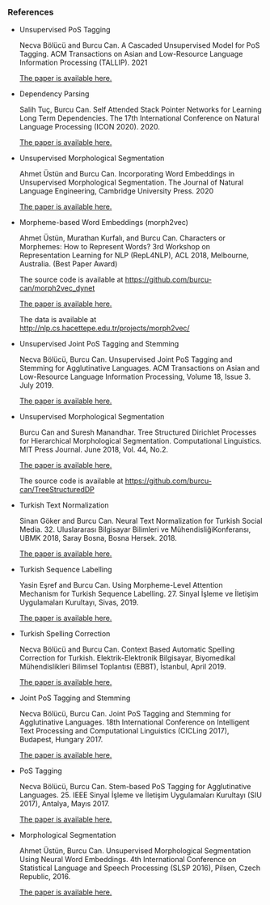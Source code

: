 

### References



* Unsupervised PoS Tagging

  Necva Bölücü and Burcu Can. A Cascaded Unsupervised Model for PoS Tagging. ACM Transactions on Asian and Low-Resource Language Information Processing (TALLIP). 2021

  [The paper is available here.](https://dl.acm.org/doi/fullHtml/10.1145/3447759)

* Dependency Parsing

  Salih Tuç, Burcu Can. Self Attended Stack Pointer Networks for Learning Long Term Dependencies. The 17th International Conference on Natural Language Processing (ICON 2020). 2020.

  [The paper is available here.](https://aclanthology.org/2020.icon-main.12.pdf)

* Unsupervised Morphological Segmentation

  Ahmet Üstün and Burcu Can. Incorporating Word Embeddings in Unsupervised Morphological Segmentation. The Journal of Natural Language Engineering, Cambridge University Press. 2020

  [The paper is available here.](https://wlv.openrepository.com/bitstream/handle/2436/623615/Can_Incorporating_Neural_Word_2020.pdf?sequence=3)

* Morpheme-based Word Embeddings (morph2vec)

  Ahmet Üstün, Murathan Kurfalı, and Burcu Can. Characters or Morphemes: How to Represent Words? 3rd Workshop on Representation Learning for NLP (RepL4NLP), ACL 2018, Melbourne, Australia. (Best Paper Award)

  The source code is available at https://github.com/burcu-can/morph2vec_dynet

  [The paper is available here.](https://aclanthology.org/W18-3019.pdf)

  The data is available at http://nlp.cs.hacettepe.edu.tr/projects/morph2vec/

* Unsupervised Joint PoS Tagging and Stemming

  Necva Bölücü, Burcu Can. Unsupervised Joint PoS Tagging and Stemming for Agglutinative Languages. ACM Transactions on Asian and Low-Resource Language Information Processing, Volume 18, Issue 3. July 2019.

  [The paper is available here.](https://dl.acm.org/doi/10.1145/3292398)

* Unsupervised Morphological Segmentation

  Burcu Can and Suresh Manandhar. Tree Structured Dirichlet Processes for Hierarchical Morphological Segmentation. Computational Linguistics. MIT Press Journal. June 2018, Vol. 44, No.2.

  [The paper is available here.](https://watermark.silverchair.com/coli_a_00318.pdf?token=AQECAHi208BE49Ooan9kkhW_Ercy7Dm3ZL_9Cf3qfKAc485ysgAAAr0wggK5BgkqhkiG9w0BBwagggKqMIICpgIBADCCAp8GCSqGSIb3DQEHATAeBglghkgBZQMEAS4wEQQMxRY8tU0X4744y7i3AgEQgIICcCOQPSF0M6kNMwsFBQlNGUT_bWIHZ90ATotth-ItDb31kLcKOS0ECOBStvxCVpG0jDTixVq5c0B1nBnyDS503lSyA0ERavclU03O4dxdH5zJf1wUqBsAt13KesXtShdaAwcm3fZLyAgo-cLw8RuU7BMvUezH0ZWTy0e7m5UuZrLJ5TSdFAOcQ9xfDyjG_48qL7KvL7ufu4S4iYU-o64YDk4gU9t7SFOkUD-sxb-4LKSCLt-cxNuzLPVjPueEH3TTONIOAhhUsYyUi5KkJaAQ_-54NdGi5n_B3o7i2Peu6u8u_JATvhmRl9zE1YLlA8B-4wp-GSoyFINCNKqBVnLLf5P0hnYAlTHEA2CDjRN17m2GaX-TI-2bxUHCKiTewvuyADywQ8TtlYf18AwGsHd6Z6czBn-lJ3nNZtO8Zp-bOYCj0ucxxenaa18G97z5A0XXhKsPDhIWnGBrYNuxdzT36WoF-lXrbwU_Fc5GmCS7bjhDKu5jAIDSJTPNzQ4EnQSRTugtDo9D2aLADBm5NbqF1Nqf1XbRUCxESmKJ40M5Y0OMxqoXVGGNxbq91henBaoKdUAoqB-h2KpOh1-NMljTJRQ4c43bSE97oZ0qeV5BxWwiI_SfJs_R5yVU0UyWVAM9xosYbLCrqM6IOcvndLlWkY0bZwtIjAiHswb33fXvoQChJk3JO9mnTkf2THAZeFTAJI9qtcXMhHnJmFYb8sZ-NZOsMFT_VvqcbkBz2kMetRMMsfeFYHP1PQOJKGgdG9F5MYY7HvbB1jx_IWzGuzxR8hmZotbxOPBUHBF1fK4oH1l9fq-gdxTcZ2rGlMiDM27NaQ)

  The source code is available at https://github.com/burcu-can/TreeStructuredDP

* Turkish Text Normalization

  Sinan Göker and Burcu Can. Neural Text Normalization for Turkish Social Media. 32. Uluslararası Bilgi​sayar Bilimleri ve Mühendisliği ​Konferansı, UBMK 2018, Saray Bosna, Bosna Hersek. 2018.

  [The paper is available here.](https://wlv.openrepository.com/handle/2436/623730)

* Turkish Sequence Labelling

  Yasin Eşref and Burcu Can. Using Morpheme-Level Attention Mechanism for Turkish Sequence Labelling. 27. Sinyal İşleme ve İletişim Uygulamaları Kurultayı, Sivas, 2019.

  [The paper is available here.](https://wlv.openrepository.com/handle/2436/623728)

* Turkish Spelling Correction

  Necva Bölücü and Burcu Can. Context Based Automatic Spelling Correction for Turkish. Elektrik-Elektronik Bilgisayar, Biyomedikal Mühendislikleri Bilimsel Toplantısı (EBBT), İstanbul, April 2019.

  [The paper is available here.](https://wlv.openrepository.com/handle/2436/623732)

* Joint PoS Tagging and Stemming

  Necva Bölücü, Burcu Can. Joint PoS Tagging and Stemming for Agglutinative Languages. 18th International Conference on Intelligent Text Processing and Computational Linguistics (CICLing 2017), Budapest, Hungary 2017.

  [The paper is available here.](https://arxiv.org/abs/1705.08942)

* PoS Tagging

  Necva Bölücü, Burcu Can. Stem-based PoS Tagging for Agglutinative Languages. 25. IEEE Sinyal İşleme ve İletişim Uygulamaları Kurultayı (SIU 2017), Antalya, Mayıs 2017.

  [The paper is available here.](https://arxiv.org/abs/1705.08942)

* Morphological Segmentation

  Ahmet Üstün, Burcu Can. Unsupervised Morphological Segmentation Using Neural Word Embeddings. 4th International Conference on Statistical Language and Speech Processing (SLSP 2016), Pilsen, Czech Republic, 2016.

  [The paper is available here.](https://wlv.openrepository.com/bitstream/handle/2436/623711/Unsupervised_Morphological_Segmentation_Using_Neural_Word_Embeddings.pdf?sequence=3&isAllowed=y)